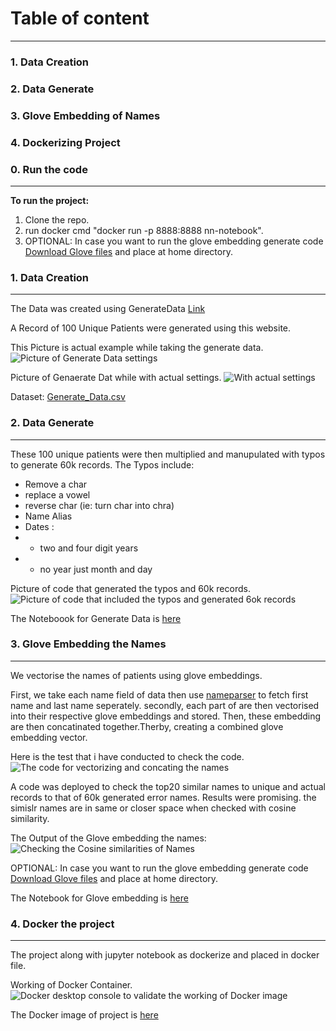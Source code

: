 # Table of content
---
 ### 1. Data Creation
 ### 2. Data Generate
 ### 3. Glove Embedding of Names
 ### 4. Dockerizing Project

### 0. Run the code
---
**To run the project:**
1. Clone the repo.
2. run docker cmd "docker run -p 8888:8888 nn-notebook".
3. OPTIONAL: In case you want to run the glove embedding generate code [Download Glove files](https://nlp.stanford.edu/data/glove.6B.zip) and place at  home directory.

 ### 1. Data Creation
 ---
 The Data was created using GenerateData [Link](https://generatedata.com)

 A Record of 100 Unique Patients were generated using this website.

This Picture is actual example while taking the generate data.
 ![Picture of Generate Data settings](/asserts/Picture1.png)

Picture of Genaerate Dat while with actual settings.
![With actual settings](/asserts//Picture2.png)

 Dataset: [Generate_Data.csv](/Generated_Data.csv)


 ### 2. Data Generate
 ---
 These 100 unique patients were then multiplied and manupulated with typos to generate 60k records.
 The Typos include:
- Remove a char
- replace a vowel
- reverse char    (ie: turn char into chra)
- Name Alias
- Dates : 
- - two and four digit years
- - no year just month and day

Picture of code that generated the typos and 60k records.
![Picture of code that included the typos and generated 6ok records](/asserts//Picture6.png)

The Noteboook for Generate Data is [here](/Data_Generation.ipynb)

### 3. Glove Embedding the Names 
---
We vectorise the names of patients using glove embeddings.

First, we take each name field of data then use [nameparser](https://pypi.org/project/nameparser/) to fetch first name and last name seperately.
secondly, each part of are then vectorised into their respective glove embeddings and stored.
Then, these embedding are then concatinated together.Therby, creating a combined glove embedding vector.

Here is the test that i have conducted to check the code.
![The code for vectorizing and concating the names](/asserts//Picture3.png)

A code was deployed to check the top20 similar names to unique and actual records to that of 60k generated error names.
Results were promising. the simislr names are in same or closer space when checked with cosine similarity.

The Output of the Glove embedding the names:
![Checking the Cosine similarities of Names](/asserts/Picture4.png)

OPTIONAL: In case you want to run the glove embedding generate code [Download Glove files](https://nlp.stanford.edu/data/glove.6B.zip) and place at  home directory.

The Notebook for Glove embedding is [here](/NN.ipynb)

### 4. Docker the project
---

The project along with jupyter notebook as dockerize and placed in docker file.

Working of Docker Container.
![Docker desktop console to validate the working of Docker image](/asserts//Picture5.png)

The Docker image of project is [here](/Dockerfile)

